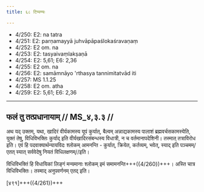 ```yaml
---
title: ६८ टिप्पण्यः

---
```

- 4/250: E2: na tatra
- 4/251: E2: parṇamayyā juhvāpāpaślokaśravaṇaṃ
- 4/252: E2 om. na
- 4/253: E2: tasyaivaṃlakṣaṇā
- 4/254: E2: 5,61; E6: 2,36
- 4/255: E2 om. na
- 4/256: E2: samāmnāyo 'rthasya tannimitatvād iti
- 4/257: MS 1.1.25
- 4/258: E2 om. atha
- 4/259: E2: 5,61; E6: 2,36

____________________________________________


## फलं तु तत्प्रधानायाम् // MS_४,३.३ //

अथ यद् उक्तम्, यथा, खादिरं वीर्यकामस्य यूपं कुर्यात्, बैल्वम् अन्नाद्यकामस्य पालाशं ब्रह्मवर्चसकामस्येति, युक्तं तेषु, विधिविभक्तिः कुर्याद् इति वीर्यखादिरसंबन्धस्य विधात्री, न च वर्तमानापदेशिनी। तस्मात् तत्राविरोध इति। एवं हि पदवाक्यार्थन्यायविदः श्लोकम् आमनन्ति -
कुर्यात्, क्रियेत, कर्तव्यम्, भवेत्, स्याद् इति पञ्चमम्/
एतत् स्यात् सर्ववेदेषु नियतं विधिलक्षणम्//इति।

विधिविभक्तिं हि विधायिकां लिङ्गं मन्यमानाः श्लोकम् इमं समामनन्ति+++({4/260})+++। अस्ति चात्र विधिविभक्तिः। तस्माद् अनुपवर्णनम् एतद् इति।

[४९१]+++({4/261})+++
